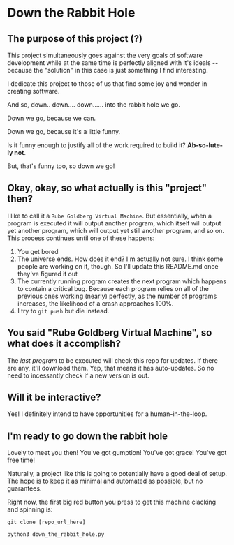 # Down the Rabbit Hole
## The purpose of this project (?)
This project simultaneously goes against the very goals of software development while at the same time is perfectly aligned with it's ideals -- because the "solution" in this case is just something I find interesting.

I dedicate this project to those of us that find some joy and wonder in creating software.

And so, down.. down.... down...... into the rabbit hole we go.

Down we go, because we can.

Down we go, because it's a little funny.

Is it funny enough to justify all of the work required to build it? **Ab-so-lute-ly not**.

But, that's funny too, so down we go!

## Okay, okay, so what actually is this "project" then?
I like to call it a `Rube Goldberg Virtual Machine`. But essentially, when a program is executed it will output another program, which itself will output yet another program, which will output yet still another program, and so on. This process continues until one of these happens:
1. You get bored
2. The universe ends. How does it end? I'm actually not sure. I think some people are working on it, though. So I'll update this README.md once they've figured it out
3. The currently running program creates the next program which happens to contain a critical bug. Because each program relies on all of the previous ones working (nearly) perfectly, as the number of programs increases, the likelihood of a crash approaches 100%.
4. I try to `git push` but die instead.

## You said "Rube Goldberg Virtual Machine", so what does it accomplish?
The *last program* to be executed will check this repo for updates. If there are any, it'll download them. Yep, that means it has auto-updates. So no need to incessantly check if a new version is out.

## Will it be interactive?
Yes! I definitely intend to have opportunities for a human-in-the-loop.

## I'm ready to go down the rabbit hole
Lovely to meet you then! You've got gumption! You've got grace! You've got free time!

Naturally, a project like this is going to potentially have a good deal of setup. The hope is to keep it as minimal and automated as possible, but no guarantees.

Right now, the first big red button you press to get this machine clacking and spinning is:
```
git clone [repo_url_here]

python3 down_the_rabbit_hole.py
```